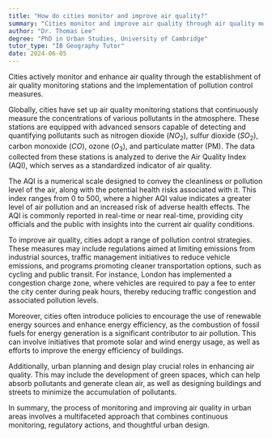 ```yaml
---
title: "How do cities monitor and improve air quality?"
summary: "Cities monitor and improve air quality through air quality monitoring stations and implementing pollution control measures."
author: "Dr. Thomas Lee"
degree: "PhD in Urban Studies, University of Cambridge"
tutor_type: "IB Geography Tutor"
date: 2024-06-05
---
```


Cities actively monitor and enhance air quality through the establishment of air quality monitoring stations and the implementation of pollution control measures.

Globally, cities have set up air quality monitoring stations that continuously measure the concentrations of various pollutants in the atmosphere. These stations are equipped with advanced sensors capable of detecting and quantifying pollutants such as nitrogen dioxide ($NO_2$), sulfur dioxide ($SO_2$), carbon monoxide ($CO$), ozone ($O_3$), and particulate matter (PM). The data collected from these stations is analyzed to derive the Air Quality Index (AQI), which serves as a standardized indicator of air quality.

The AQI is a numerical scale designed to convey the cleanliness or pollution level of the air, along with the potential health risks associated with it. This index ranges from $0$ to $500$, where a higher AQI value indicates a greater level of air pollution and an increased risk of adverse health effects. The AQI is commonly reported in real-time or near real-time, providing city officials and the public with insights into the current air quality conditions.

To improve air quality, cities adopt a range of pollution control strategies. These measures may include regulations aimed at limiting emissions from industrial sources, traffic management initiatives to reduce vehicle emissions, and programs promoting cleaner transportation options, such as cycling and public transit. For instance, London has implemented a congestion charge zone, where vehicles are required to pay a fee to enter the city center during peak hours, thereby reducing traffic congestion and associated pollution levels.

Moreover, cities often introduce policies to encourage the use of renewable energy sources and enhance energy efficiency, as the combustion of fossil fuels for energy generation is a significant contributor to air pollution. This can involve initiatives that promote solar and wind energy usage, as well as efforts to improve the energy efficiency of buildings.

Additionally, urban planning and design play crucial roles in enhancing air quality. This may include the development of green spaces, which can help absorb pollutants and generate clean air, as well as designing buildings and streets to minimize the accumulation of pollutants.

In summary, the process of monitoring and improving air quality in urban areas involves a multifaceted approach that combines continuous monitoring, regulatory actions, and thoughtful urban design.
    